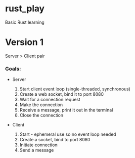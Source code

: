 # rust_play
Basic Rust learning

# Version 1
Server > Client pair

### Goals:
- Server
    1. Start client event loop (single-threaded, synchronous)
    2. Create a web socket, bind it to port 8080
    3. Wait for a connection request
    4. Make the connection
    5. Receive a message, print it out in the terminal
    6. Close the connection

- Client
    1. Start - ephemeral use so no event loop needed
    2. Create a socket, bind to port 8080
    3. Initiate connection
    4. Send a message


